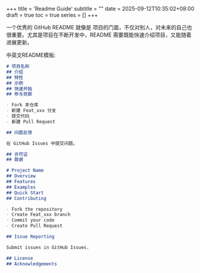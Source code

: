 +++
title = 'Readme Guide'
subtitle = ""
date = 2025-09-12T10:35:02+08:00
draft = true
toc = true
series = []
+++


一个优秀的 GitHub README 就像是 项目的门面，不仅对别人，对未来的自己也很重要。尤其是项目在不断开发中，README 需要既能快速介绍项目，又能随着进展更新。

中英文README模板:

```markdown
# 项目名称
## 介绍
## 特性
## 示例
## 快速开始
## 参与贡献

- Fork 本仓库
- 新建 Feat_xxx 分支
- 提交代码
- 新建 Pull Request

## 问题反馈

在 GitHub Issues 中提交问题。

## 许可证
## 致谢
```

```markdown
# Project Name
## Overview
## Features
## Examples
## Quick Start
## Contributing

- Fork the repository
- Create Feat_xxx branch
- Commit your code
- Create Pull Request

## Issue Reporting

Submit issues in GitHub Issues.

## License
## Acknowledgements
```

